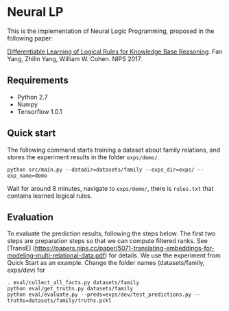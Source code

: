 # Neural LP

This is the implementation of Neural Logic Programming, proposed in the following paper:

[Differentiable Learning of Logical Rules for Knowledge Base Reasoning](https://arxiv.org/abs/1702.08367).
Fan Yang, Zhilin Yang, William W. Cohen.
NIPS 2017.

## Requirements
- Python 2.7
- Numpy 
- Tensorflow 1.0.1

## Quick start
The following command starts training a dataset about family relations, and stores the experiment results in the folder `exps/demo/`.

```
python src/main.py --datadir=datasets/family --exps_dir=exps/ --exp_name=demo
```

Wait for around 8 minutes, navigate to `exps/demo/`, there is `rules.txt` that contains learned logical rules. 

## Evaluation
To evaluate the prediction results, following the steps below. The first two steps are preparation steps so that we can compute filtered ranks. See [TransE] (https://papers.nips.cc/paper/5071-translating-embeddings-for-modeling-multi-relational-data.pdf) for details.
We use the experiment from Quick Start as an example. Change the folder names (datasets/family, exps/dev) for 
```
. eval/collect_all_facts.py datasets/family
python eval/get_truths.py datasets/family
python eval/evaluate.py --preds=exps/dev/test_predictions.py --truths=datasets/family/truths.pckl
```
